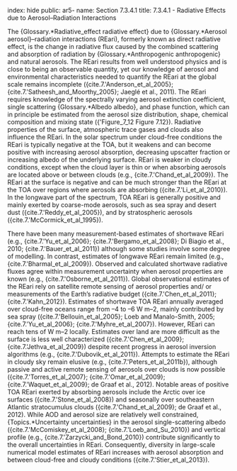 index: hide
public: ar5-
name: Section 7.3.4.1
title: 7.3.4.1 - Radiative Effects due to Aerosol–Radiation Interactions

The {Glossary.*Radiative_effect radiative effect} due to {Glossary.*Aerosol aerosol}–radiation interactions (REari), formerly known as direct radiative effect, is the change in radiative flux caused by the combined scattering and absorption of radiation by {Glossary.*Anthropogenic anthropogenic} and natural aerosols. The REari results from well understood physics and is close to being an observable quantity, yet our knowledge of aerosol and environmental characteristics needed to quantify the REari at the global scale remains incomplete ({cite.7.'Anderson_et_al_2005}; {cite.7.'Satheesh_and_Moorthy_2005}; Jaeglé et al., 2011). The REari requires knowledge of the spectrally varying aerosol extinction coefficient, single scattering {Glossary.*Albedo albedo}, and phase function, which can in principle be estimated from the aerosol size distribution, shape, chemical composition and mixing state ({'Figure_7_12 Figure 7.12}). Radiative properties of the surface, atmospheric trace gases and clouds also influence the REari. In the solar spectrum under cloud-free conditions the REari is typically negative at the TOA, but it weakens and can become positive with increasing aerosol absorption, decreasing upscatter fraction or increasing albedo of the underlying surface. REari is weaker in cloudy conditions, except when the cloud layer is thin or when absorbing aerosols are located above or between clouds (e.g., {cite.7.'Chand_et_al_2009}). The REari at the surface is negative and can be much stronger than the REari at the TOA over regions where aerosols are absorbing ({cite.7.'Li_et_al_2010}). In the longwave part of the spectrum, TOA REari is generally positive and mainly exerted by coarse-mode aerosols, such as sea spray and desert dust ({cite.7.'Reddy_et_al_2005}), and by stratospheric aerosols ({cite.7.'McCormick_et_al_1995}).

There have been many measurement-based estimates of shortwave REari (e.g., {cite.7.'Yu_et_al_2006}; {cite.7.'Bergamo_et_al_2008}; Di Biagio et al., 2010; {cite.7.'Bauer_et_al_2011}) although some studies involve some degree of modelling. In contrast, estimates of longwave REari remain limited (e.g., {cite.7.'Bharmal_et_al_2009}). Observed and calculated shortwave radiative fluxes agree within measurement uncertainty when aerosol properties are known (e.g., {cite.7.'Osborne_et_al_2011}). Global observational estimates of the REari rely on satellite remote sensing of aerosol properties and/ or measurements of the Earth’s radiative budget ({cite.7.'Chen_et_al_2011}; {cite.7.'Kahn_2012}). Estimates of shortwave TOA REari annually averaged over cloud-free oceans range from –4 to –6 W m–2, mainly contributed by sea spray ({cite.7.'Bellouin_et_al_2005}; Loeb and Manalo-Smith, 2005; {cite.7.'Yu_et_al_2006}; {cite.7.'Myhre_et_al_2007}). However, REari can reach tens of W m–2 locally. Estimates over land are more difficult as the surface is less well characterized ({cite.7.'Chen_et_al_2009}; {cite.7.'Jethva_et_al_2009}) despite recent progress in aerosol inversion algorithms (e.g., {cite.7.'Dubovik_et_al_2011}). Attempts to estimate the REari in cloudy sky remain elusive (e.g., {cite.7.'Peters_et_al_2011b}), although passive and active remote sensing of aerosols over clouds is now possible ({cite.7.'Torres_et_al_2007}; {cite.7.'Omar_et_al_2009}; {cite.7.'Waquet_et_al_2009}; de Graaf et al., 2012). Notable areas of positive TOA REari exerted by absorbing aerosols include the Arctic over ice surfaces ({cite.7.'Stone_et_al_2008}) and seasonally over southeastern Atlantic stratocumulus clouds ({cite.7.'Chand_et_al_2009}; de Graaf et al., 2012). While AOD and aerosol size are relatively well constrained, {Topics.*Uncertainty uncertainties} in the aerosol single-scattering albedo ({cite.7.'McComiskey_et_al_2008}; {cite.7.'Loeb_and_Su_2010}) and vertical profile (e.g., {cite.7.'Zarzycki_and_Bond_2010}) contribute significantly to the overall uncertainties in REari. Consequently, diversity in large-scale numerical model estimates of REari increases with aerosol absorption and between cloud-free and cloudy conditions ({cite.7.'Stier_et_al_2013}).
